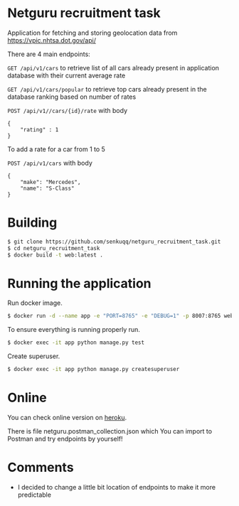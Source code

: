 # Netguru recruitment task

Application for fetching and storing geolocation data from https://vpic.nhtsa.dot.gov/api/

There are 4 main endpoints:

```GET /api/v1/cars``` to retrieve list of all cars already present in application database with their current average rate

```GET /api/v1/cars/popular``` to retrieve top cars already present in the database ranking based on number of rates 

```POST /api/v1//cars/{id}/rate``` with body 
```
{ 
    "rating" : 1 
}
```
To add a rate for a car from 1 to 5

```POST /api/v1/cars``` with body 
```
{
    "make": "Mercedes",
    "name": "S-Class"
} 
```

# Building

```sh
$ git clone https://github.com/senkuqq/netguru_recruitment_task.git
$ cd netguru_recruitment_task
$ docker build -t web:latest .
```

# Running the application
Run docker image.
```sh
$ docker run -d --name app -e "PORT=8765" -e "DEBUG=1" -p 8007:8765 web:latest
```

To ensure everything is running properly run.

```sh
$ docker exec -it app python manage.py test
```
Create superuser.
```sh
$ docker exec -it app python manage.py createsuperuser
```


# Online
You can check online version on [heroku](http://netguru-recruitment-task.herokuapp.com/).

There is file netguru.postman_collection.json which You can import to Postman and try endpoints by yourself! 

# Comments
* I decided to change a little bit location of endpoints to make it more predictable